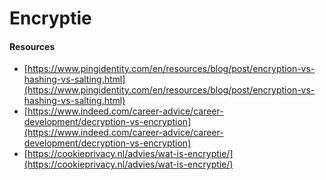# Encryptie

#### Resources

* [https://www.pingidentity.com/en/resources/blog/post/encryption-vs-hashing-vs-salting.html](https://www.pingidentity.com/en/resources/blog/post/encryption-vs-hashing-vs-salting.html)
* [https://www.indeed.com/career-advice/career-development/decryption-vs-encryption](https://www.indeed.com/career-advice/career-development/decryption-vs-encryption)
* [https://cookieprivacy.nl/advies/wat-is-encryptie/](https://cookieprivacy.nl/advies/wat-is-encryptie/)

